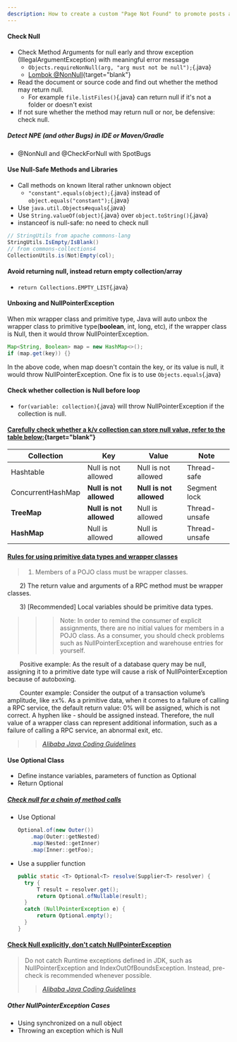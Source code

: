 ```yaml
---
description: How to create a custom "Page Not Found" to promote posts and maintain our own custom redirects in Blogger.
---
```


#### Check Null
- Check Method Arguments for null early and throw exception (IllegalArgumentException) with meaningful error message
  - `Objects.requireNonNull(arg, "arg must not be null");`{.java}
  - [Lombok \@NonNull](https://projectlombok.org/features/NonNull){target="blank"}
- Read the document or source code and find out whether the method may return null.
  - For example `file.listFiles()`{.java} can return null if it's not a folder or doesn't exist
- If not sure whether the method may return null or nor, be defensive: check null.

##### Detect NPE (and other Bugs) in IDE or Maven/Gradle
- \@NonNull and \@CheckForNull with SpotBugs

#### Use Null-Safe Methods and Libraries
- Call methods on known literal rather unknown object
  - `"constant".equals(object);`{.java} instead of `object.equals("constant");`{.java}
- Use `java.util.Objects#equals`{.java}
- Use `String.valueOf(object)`{.java} over `object.toString()`{.java}
- instanceof is null-safe: no need to check null
```java
// StringUtils from apache commons-lang
StringUtils.IsEmpty/IsBlank()
// from commons-collections4
CollectionUtils.is(Not)Empty(col);
```

#### Avoid returning null, instead return empty collection/array
- `return Collections.EMPTY_LIST`{.java}

<script>inlineAds=true</script>
<script src="//ap.lijit.com/www/delivery/fpi.js?z=332935&width=728&height=90"></script>

#### Unboxing and NullPointerException
When mix wrapper class and primitive type, Java will auto unbox the wrapper class to primitive type(**boolean**, int, long, etc), if the wrapper class is Null, then it would throw NullPointerException.

```java
Map<String, Boolean> map = new HashMap<>();
if (map.get(key)) {}
```

In the above code, when map doesn't contain the key, or its value is null, it would throw NullPointerException. One fix is to use `Objects.equals`{.java}


#### Check whether collection is Null before loop
- `for(variable: collection)`{.java} will throw NullPointerException if the collection is null.

<!-- #### Check whether collection contains the key before -->

#### [Carefully check whether a k/v collection can store null value, refer to the table below:](https://alibaba.github.io/Alibaba-Java-Coding-Guidelines/#collection){target="blank"}

| Collection        | Key                     | Value                   | Note          |
| ----------------- | ----------------------- | ----------------------- | ------------- |
| Hashtable         | Null is not allowed     | Null is not allowed     | Thread-safe   |
| ConcurrentHashMap | **Null is not allowed** | **Null is not allowed** | Segment lock  |
| **TreeMap**       | **Null is not allowed** | Null is allowed         | Thread-unsafe |
| **HashMap**       | Null is allowed         | Null is allowed         | Thread-unsafe |


#### [Rules for using primitive data types and wrapper classes](https://alibaba.github.io/Alibaba-Java-Coding-Guidelines/#oop-rules)
> 1) Members of a POJO class must be wrapper classes.
>
  2) The return value and arguments of a RPC method must be wrapper classes.
>
  3) [Recommended] Local variables should be primitive data types.
>
>>> Note: In order to remind the consumer of explicit assignments, there are no initial values for members in a POJO class. As a consumer, you should check problems such as NullPointerException and warehouse entries for yourself.
>
  Positive example: As the result of a database query may be null, assigning it to a primitive date type will cause a risk of NullPointerException because of autoboxing.
>
  Counter example: Consider the output of a transaction volume’s amplitude, like ±x%. As a primitive data, when it comes to a failure of calling a RPC service, the default return value: 0% will be assigned, which is not correct. A hyphen like - should be assigned instead. Therefore, the null value of a wrapper class can represent additional information, such as a failure of calling a RPC service, an abnormal exit, etc.

>> <cite>[Alibaba Java Coding Guidelines](https://alibaba.github.io/Alibaba-Java-Coding-Guidelines/#oop-rules)</cite>


#### Use Optional Class
- Define instance variables, parameters of function as Optional
- Return Optional

##### [Check null for a chain of method calls](https://winterbe.com/posts/2015/03/15/avoid-null-checks-in-java/)
- Use Optional
  ```java
  Optional.of(new Outer())
      .map(Outer::getNested)
      .map(Nested::getInner)
      .map(Inner::getFoo);
  ```
- Use a supplier function
  ```java
  public static <T> Optional<T> resolve(Supplier<T> resolver) {
    try {
        T result = resolver.get();
        return Optional.ofNullable(result);
    }
    catch (NullPointerException e) {
        return Optional.empty();
    }
  }
  ```
#### [Check Null explicitly, don't catch NullPointerException](https://alibaba.github.io/Alibaba-Java-Coding-Guidelines/#2-exception-and-logs)
> Do not catch Runtime exceptions defined in JDK, such as NullPointerException and IndexOutOfBoundsException. Instead, pre-check is recommended whenever possible.
>
>> <cite>[Alibaba Java Coding Guidelines](https://alibaba.github.io/Alibaba-Java-Coding-Guidelines/#2-exception-and-logs)</cite>

##### Other NullPointerException Cases
- Using synchronized on a null object
- Throwing an exception which is Null
